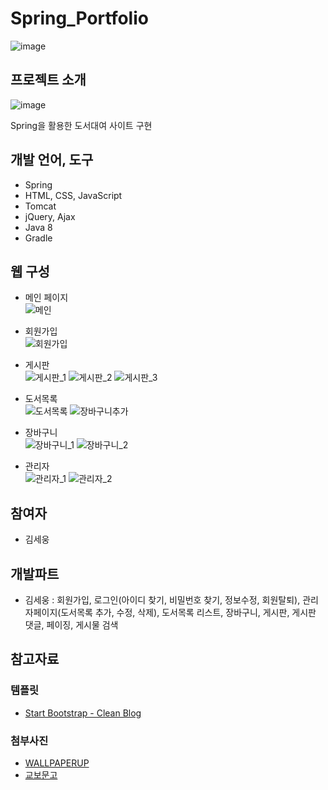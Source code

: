 # Spring_Portfolio
![image](https://user-images.githubusercontent.com/64762466/157813998-63913cc9-bade-4014-b8af-7a0122011f25.png)

## 프로젝트 소개
![image](https://user-images.githubusercontent.com/64762466/157844409-e04a89ca-43b3-4bae-b52b-a32569c0acc7.png)

Spring을 활용한 도서대여 사이트 구현

## 개발 언어, 도구
- Spring
- HTML, CSS, JavaScript
- Tomcat
- jQuery, Ajax
- Java 8
- Gradle

## 웹 구성
- 메인 페이지<br>
![메인](https://user-images.githubusercontent.com/64762466/157845007-24ed1dc2-3614-4716-a7bc-d78c95c0f433.gif)

- 회원가입<br>
![회원가입](https://user-images.githubusercontent.com/64762466/157845096-fa556cd7-29c8-4fc0-b8c1-0584fa1057cb.gif)

- 게시판<br>
![게시판_1](https://user-images.githubusercontent.com/64762466/157845157-e62bb924-ffed-49a1-9ec6-60e7fcc7967d.gif)
![게시판_2](https://user-images.githubusercontent.com/64762466/157847208-d6cf0679-cbe4-4958-a6f3-914af7036848.gif)
![게시판_3](https://user-images.githubusercontent.com/64762466/158072161-dd498723-6c48-4695-a9b1-16e33ddae005.gif)

- 도서목록<br>
![도서목록](https://user-images.githubusercontent.com/64762466/158072779-fb1c3db1-7073-4806-894c-641924580ea5.gif)
![장바구니추가](https://user-images.githubusercontent.com/64762466/158072860-7944046a-8355-479a-b322-cc00fe549cc0.gif)

- 장바구니<br>
![장바구니_1](https://user-images.githubusercontent.com/64762466/158072949-420cf594-a79a-4510-bc0b-dfdca24e209e.gif)
![장바구니_2](https://user-images.githubusercontent.com/64762466/158073013-d7d43558-93db-4159-9b6d-5112497190e6.gif)

- 관리자<br>
![관리자_1](https://user-images.githubusercontent.com/64762466/158074055-c3df3530-f2d1-496a-bb16-0e22222e962c.gif)
![관리자_2](https://user-images.githubusercontent.com/64762466/158074101-4d7688c5-e0e9-40bc-852f-005bb044b7d9.gif)

## 참여자
- 김세웅

## 개발파트
- 김세웅 : 회원가입, 로그인(아이디 찾기, 비밀번호 찾기, 정보수정, 회원탈퇴), 관리자페이지(도서목록 추가, 수정, 삭제), 도서목록 리스트, 장바구니, 게시판, 게시판 댓글, 페이징, 게시물 검색

## 참고자료

### 템플릿
- [Start Bootstrap - Clean Blog](https://startbootstrap.com/theme/clean-blog)

### 첨부사진
- [WALLPAPERUP](https://www.wallpaperup.com/search/results/book+resolution:1900x1267)
- [교보문고](https://search.kyobobook.co.kr/web/search?vPstrKeyWord=IT&orderClick=LAG)

